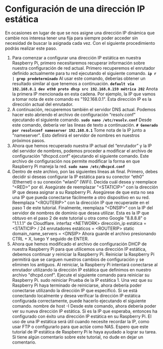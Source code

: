 # Configuración de una dirección IP estática

En ocasiones en lugar de que se nos asigne una dirección IP dinámica que cambie nos interesa tener una fija para siempre poder acceder sin necesidad de buscar la asignada cada vez. Con el siguiente procedimiento podrás realizar este paso.

1. Para comenzar a configurar una dirección IP estática en nuestra Raspberry Pi, primero necesitaremos recuperar información sobre nuestra configuración de red actual. Primero recuperemos el enrutador definido actualmente para tu red ejecutando el siguiente comando. **`ip r | grep predeterminado`** Al usar este comando, deberías obtener un resultado similar al que tenemos a continuación. **`default via 192.168.0.1 dev eth0 proto dhcp src 192.168.0.159 métrica 202`** Anota la primera IP mencionada en esta cadena. Por ejemplo, la IP que vamos a tomar nota de este comando es "192.168.0.1". Esta dirección IP es la dirección actual del enrutador.
2. A continuación, recuperemos también el servidor DNS actual. Podemos hacer esto abriendo el archivo de configuración “resolv.conf” ejecutando el siguiente comando. **`sudo nano /etc/resolv.conf`** Desde este comando, debería ver las líneas de texto a continuación. **`# Generado por resolvconf nameserver 192.168.0.1`** Tome nota de la IP junto a "nameserver". Esto definirá el servidor de nombres en nuestros próximos pasos.
3. Ahora que hemos recuperado nuestra IP actual del “enrutador” y la IP del servidor de nombres, podemos proceder a modificar el archivo de configuración “dhcpcd.conf” ejecutando el siguiente comando. Este archivo de configuración nos permite modificar la forma en que Raspberry Pi maneja la red. **`sudo nano /etc/dhcpcd.conf`**
4. Dentro de este archivo, pon las siguientes líneas ak final.  Primero, debes decidir si deseas configurar la IP estática para su conector “eth0” \(Ethernet\) o su conexión “wlan0” \(WiFi\). Decida cuál desea y reemplace “&lt;RED&gt;” por él.  Asegúrate de reemplazar "&lt;STATICIP&gt;" con la dirección IP que desea asignar a su Raspberry Pi. Asegúrese de que esta no sea una IP que pueda conectarse fácilmente a otro dispositivo en su red.  Reemplaza "&lt;ROUTERIP&gt;" con la dirección IP que recuperaste en el paso 1 de este tutorial.  Finalmente, reemplaza “&lt;DNSIP&gt;” con la IP del servidor de nombres de dominio que desea utilizar. Esta es la IP que obtuvo en el paso 2 de este tutorial u otra como Google "8.8.8.8" o "1.1.1.1" de Cloudflare.  interfaz &lt;NETWORK&gt; dirección\_ip estática = &lt;STATICIP&gt; / 24 enrutadores estáticos = &lt;ROUTERIP&gt; static domain\_name\_servers = &lt;DNSIP&gt; Ahora guarde el archivo presionando CTRL + X, luego Y seguido de ENTER.
5. Ahora que hemos modificado el archivo de configuración DHCP de nuestra Raspberry Pi para que utilicemos una dirección IP estática, debemos continuar y reiniciar la Raspberry Pi.  Reiniciar la Raspberry Pi permitirá que se carguen nuestros cambios de configuración y se eliminen los antiguos.  Al reiniciar, la Raspberry Pi intentará conectarse al enrutador utilizando la dirección IP estática que definimos en nuestro archivo "dhcpd.conf".  Ejecute el siguiente comando para reiniciar su Raspberry Pi.  sudo reiniciar Prueba de la IP estática 1. Una vez que su Raspberry Pi haya terminado de reiniciarse, ahora debería poder conectarse utilizando la dirección IP que especificó.  Si se está conectando localmente y desea verificar la dirección IP estática configurada correctamente, puede hacerlo ejecutando el siguiente comando.  nombre de host -I Desde este comando, ahora debería poder ver su nueva dirección IP estática. Si es la IP que esperaba, entonces ha configurado con éxito una dirección IP estática en su Raspberry Pi.  El uso de una IP estática será útil cuando necesite recordar la IP, como usar FTP o configurarlo para que actúe como NAS.  Espero que este tutorial de IP estática de Raspberry Pi le haya ayudado a lograr su tarea. Si tiene algún comentario sobre este tutorial, no dude en dejar un comentario.

